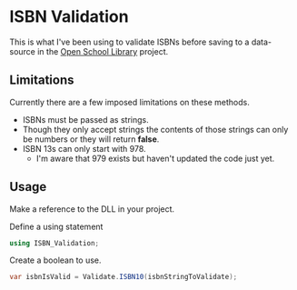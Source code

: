 # ISBN Validation

This is what I've been using to validate ISBNs before saving to a data-source in the [Open School Library](https://github.com/Programazing/OpenSchoolLibrary) project.

## Limitations

Currently there are a few imposed limitations on these methods.

* ISBNs must be passed as strings.
* Though they only accept strings the contents of those strings can only be numbers or they will return **false**.
* ISBN 13s can only start with 978.
  * I'm aware that 979 exists but haven't updated the code just yet.
 
## Usage
 
Make a reference to the DLL in your project.

Define a using statement

```csharp
using ISBN_Validation;
```

Create a boolean to use.

```csharp
var isbnIsValid = Validate.ISBN10(isbnStringToValidate);
```
